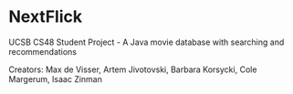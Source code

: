 # NextFlick
UCSB CS48 Student Project - A Java movie database with searching and recommendations

Creators: Max de Visser, Artem Jivotovski, Barbara Korsycki, Cole Margerum, Isaac Zinman
